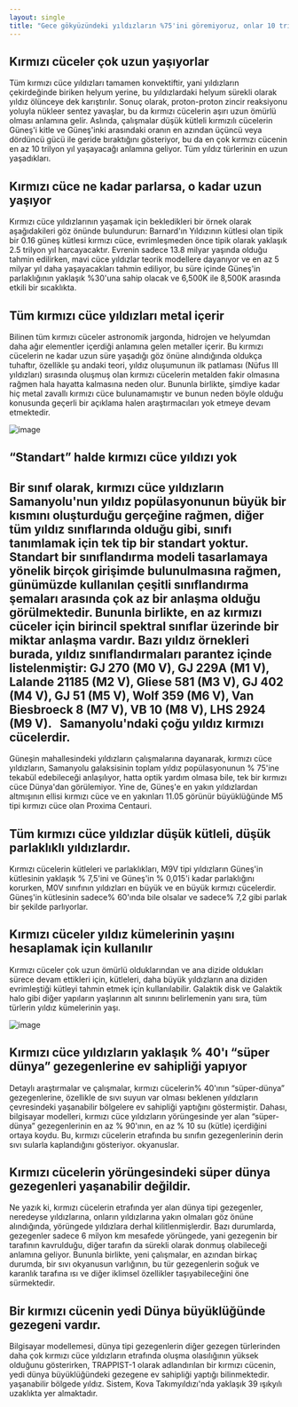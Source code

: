 ```yaml
---
layout: single
title: "Gece gökyüzündeki yıldızların %75'ini göremiyoruz, onlar 10 trilyon yıllık bir ömre sahip kırmızı cüce yıldızları"
---
```


Kırmızı cüceler çok uzun yaşıyorlar
-
Tüm kırmızı cüce yıldızları tamamen konvektiftir, yani yıldızların çekirdeğinde biriken helyum yerine, bu yıldızlardaki helyum sürekli olarak yıldız ölünceye dek karıştırılır. Sonuç olarak, proton-proton zincir reaksiyonu yoluyla nükleer sentez yavaşlar, bu da kırmızı cücelerin aşırı uzun ömürlü olması anlamına gelir. Aslında, çalışmalar düşük kütleli kırmızılı cücelerin Güneş'i kitle ve Güneş'inki arasındaki oranın en azından üçüncü veya dördüncü gücü ile geride bıraktığını gösteriyor, bu da en çok kırmızı cücenin en az 10 trilyon yıl yaşayacağı anlamına geliyor. Tüm yıldız türlerinin en uzun yaşadıkları.

Kırmızı cüce ne kadar parlarsa, o kadar uzun yaşıyor
-
Kırmızı cüce yıldızlarının yaşamak için bekledikleri bir örnek olarak aşağıdakileri göz önünde bulundurun: Barnard'ın Yıldızının kütlesi olan tipik bir 0.16 güneş kütlesi kırmızı cüce, evrimleşmeden önce tipik olarak yaklaşık 2.5 trilyon yıl harcayacaktır. Evrenin sadece 13.8 milyar yaşında olduğu tahmin edilirken, mavi cüce yıldızlar teorik modellere dayanıyor ve en az 5 milyar yıl daha yaşayacakları tahmin ediliyor, bu süre içinde Güneş'in parlaklığının yaklaşık %30'una sahip olacak ve 6,500K ile 8,500K arasında etkili bir sıcaklıkta.

Tüm kırmızı cüce yıldızları metal içerir
-
Bilinen tüm kırmızı cüceler astronomik jargonda, hidrojen ve helyumdan daha ağır elementler içerdiği anlamına gelen metaller içerir. Bu kırmızı cücelerin ne kadar uzun süre yaşadığı göz önüne alındığında oldukça tuhaftır, özellikle şu andaki teori, yıldız oluşumunun ilk patlaması (Nüfus III yıldızları) sırasında oluşmuş olan kırmızı cücelerin metalden fakir olmasına rağmen hala hayatta kalmasına neden olur. Bununla birlikte, şimdiye kadar hiç metal zavallı kırmızı cüce bulunamamıştır ve bunun neden böyle olduğu konusunda geçerli bir açıklama halen araştırmacıları yok etmeye devam etmektedir.

![image](https://cdn.images.express.co.uk/img/dynamic/151/590x/secondary/red-dwarf-star-502068.jpg)

“Standart” halde kırmızı cüce yıldızı yok
-
Bir sınıf olarak, kırmızı cüce yıldızların Samanyolu'nun yıldız popülasyonunun büyük bir kısmını oluşturduğu gerçeğine rağmen, diğer tüm yıldız sınıflarında olduğu gibi, sınıfı tanımlamak için tek tip bir standart yoktur. Standart bir sınıflandırma modeli tasarlamaya yönelik birçok girişimde bulunulmasına rağmen, günümüzde kullanılan çeşitli sınıflandırma şemaları arasında çok az bir anlaşma olduğu görülmektedir. Bununla birlikte, en az kırmızı cüceler için birincil spektral sınıflar üzerinde bir miktar anlaşma vardır. Bazı yıldız örnekleri burada, yıldız sınıflandırmaları parantez içinde listelenmiştir: GJ 270 (M0 V), GJ 229A (M1 V), Lalande 21185 (M2 V), Gliese 581 (M3 V), GJ 402 (M4 V), GJ 51 (M5 V), Wolf 359 (M6 V), Van Biesbroeck 8 (M7 V), VB 10 (M8 V), LHS 2924 (M9 V).
 
Samanyolu'ndaki çoğu yıldız kırmızı cücelerdir.
-
Güneşin mahallesindeki yıldızların çalışmalarına dayanarak, kırmızı cüce yıldızların, Samanyolu galaksisinin toplam yıldız popülasyonunun % 75'ine tekabül edebileceği anlaşılıyor, hatta optik yardım olmasa bile, tek bir kırmızı cüce Dünya'dan görülemiyor. Yine de, Güneş'e en yakın yıldızlardan altmışının ellisi kırmızı cüce ve en yakınları 11.05 görünür büyüklüğünde M5 tipi kırmızı cüce olan Proxima Centauri.

Tüm kırmızı cüce yıldızlar düşük kütleli, düşük parlaklıklı yıldızlardır.
-
Kırmızı cücelerin kütleleri ve parlaklıkları, M9V tipi yıldızların Güneş'in kütlesinin yaklaşık % 7,5'ini ve Güneş'in % 0,015'i kadar parlaklığını korurken, M0V sınıfının yıldızları en büyük ve en büyük kırmızı cücelerdir. Güneş'in kütlesinin sadece% 60'ında bile olsalar ve sadece% 7,2 gibi parlak bir şekilde parlıyorlar.

Kırmızı cüceler yıldız kümelerinin yaşını hesaplamak için kullanılır
-
Kırmızı cüceler çok uzun ömürlü olduklarından ve ana dizide oldukları sürece devam ettikleri için, kütleleri, daha büyük yıldızların ana diziden evrimleştiği kütleyi tahmin etmek için kullanılabilir. Galaktik disk ve Galaktik halo gibi diğer yapıların yaşlarının alt sınırını belirlemenin yanı sıra, tüm türlerin yıldız kümelerinin yaşı.

![image](https://www.universetoday.com/wp-content/uploads/2015/11/2_reddwarf.jpg)

Kırmızı cüce yıldızların yaklaşık % 40'ı “süper dünya” gezegenlerine ev sahipliği yapıyor
-
Detaylı araştırmalar ve çalışmalar, kırmızı cücelerin% 40'ının “süper-dünya” gezegenlerine, özellikle de sıvı suyun var olması beklenen yıldızların çevresindeki yaşanabilir bölgelere ev sahipliği yaptığını göstermiştir. Dahası, bilgisayar modelleri, kırmızı cüce yıldızların yörüngesinde yer alan “süper-dünya” gezegenlerinin en az % 90'ının, en az % 10 su (kütle) içerdiğini ortaya koydu. Bu, kırmızı cücelerin etrafında bu sınıfın gezegenlerinin derin sıvı sularla kaplandığını gösteriyor. okyanuslar.

Kırmızı cücelerin yörüngesindeki süper dünya gezegenleri yaşanabilir değildir.
-
Ne yazık ki, kırmızı cücelerin etrafında yer alan dünya tipi gezegenler, neredeyse yıldızlarına, onların yıldızlarına yakın olmaları göz önüne alındığında, yörüngede yıldızlara derhal kilitlenmişlerdir. Bazı durumlarda, gezegenler sadece 6 milyon km mesafede yörüngede, yani gezegenin bir tarafının kavrulduğu, diğer tarafın da sürekli olarak donmuş olabileceği anlamına geliyor. Bununla birlikte, yeni çalışmalar, en azından birkaç durumda, bir sıvı okyanusun varlığının, bu tür gezegenlerin soğuk ve karanlık tarafına ısı ve diğer iklimsel özellikler taşıyabileceğini öne sürmektedir.

Bir kırmızı cücenin yedi Dünya büyüklüğünde gezegeni vardır.
-
Bilgisayar modellemesi, dünya tipi gezegenlerin diğer gezegen türlerinden daha çok kırmızı cüce yıldızların etrafında oluşma olasılığının yüksek olduğunu gösterirken, TRAPPIST-1 olarak adlandırılan bir kırmızı cücenin, yedi dünya büyüklüğündeki gezegene ev sahipliği yaptığı bilinmektedir. yaşanabilir bölgede yıldız. Sistem, Kova Takımyıldızı'nda yaklaşık 39 ışıkyılı uzaklıkta yer almaktadır.
